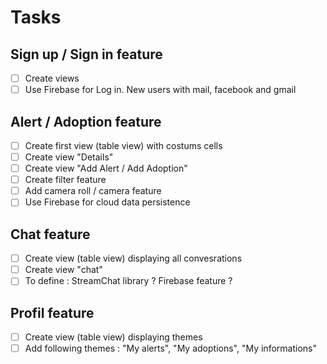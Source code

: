# Tasks

## Sign up / Sign in feature
- [ ] Create views
- [ ] Use Firebase for Log in. New users with mail, facebook and gmail

## Alert / Adoption feature
- [ ] Create first view (table view) with costums cells
- [ ] Create view "Details" 
- [ ] Create view "Add Alert / Add Adoption"
- [ ] Create filter feature
- [ ] Add camera roll / camera feature
- [ ] Use Firebase for cloud data persistence

## Chat feature
- [ ] Create view (table view) displaying all convesrations
- [ ] Create view "chat"
- [ ] To define : StreamChat library ? Firebase feature ?

## Profil feature
- [ ] Create view (table view) displaying themes
- [ ] Add following themes : "My alerts", "My adoptions", "My informations"

